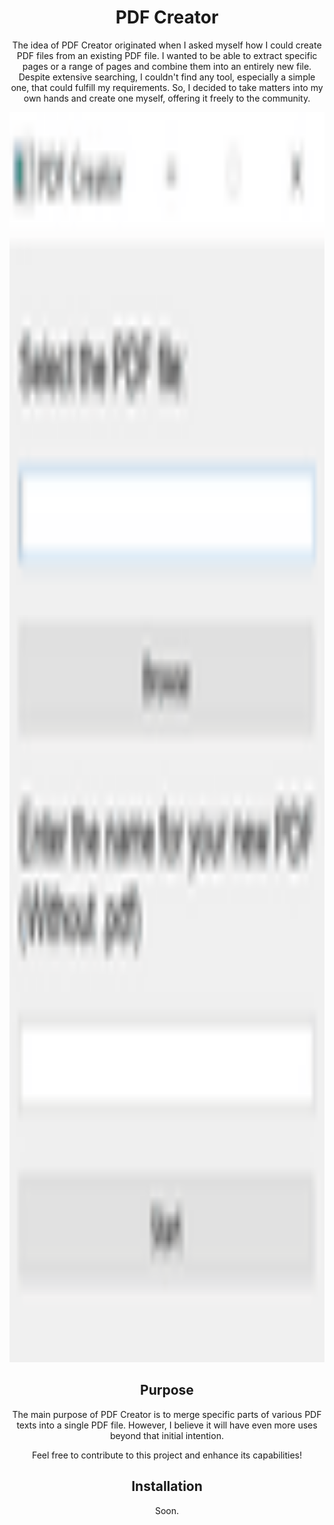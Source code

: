 <h1 style="text-align:center;">PDF Creator</h1>

<p style="text-align:center;">The idea of PDF Creator originated when I asked myself how I could create PDF files from an existing PDF file. I wanted to be able to extract specific pages or a range of pages and combine them into an entirely new file. Despite extensive searching, I couldn't find any tool, especially a simple one, that could fulfill my requirements. So, I decided to take matters into my own hands and create one myself, offering it freely to the community.
</p>

<img src="https://github.com/avivper/PDF-Creator/blob/main/app.png" width="4000" height="2000" />

<h2 style="text-align:center;">Purpose</h2>

<p style="text-align:center;">The main purpose of PDF Creator is to merge specific parts of various PDF texts into a single PDF file. However, I believe it will have even more uses beyond that initial intention.</p>

<p style="text-align:center;">Feel free to contribute to this project and enhance its capabilities!</p>

<h2 style="text-align:center;">Installation</h2>

<p style="text-align:center;">Soon.</p>
